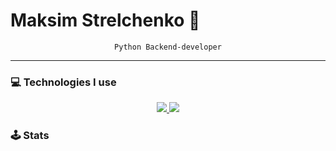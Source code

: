 # Maksim Strelchenko 👋

<div align="center">
  <code>Python Backend-developer</code>
</div>

---

### 💻 Technologies I use

<p align="center">
  <a href="https://skillicons.dev/">
    <img src="https://skillicons.dev/icons?i=py,django,flask,fastapi,html,css,js,figma,docker,linux,bash,nginx,git,github,gitlab,redis,mysql,postgres&theme=dark&perline=6"/>
  </a>
  <a href="https://github.com/1kitten/?tab=repositories">
    <img src="https://github-readme-stats.vercel.app/api/top-langs/?username=1kitten&layout=compact&hide_border=true&hide_title=true&count_private=true&include_all_commits=true&show_icons=true&bg_color=00000000&text_color=c3c6ce&icon_color=4e64f7"/>
  </a>
</p>

### 🕹️ Stats

<p align="center" hidden>
  <img src="https://github-readme-stats.vercel.app/api?username=1kitten&show_icons=true&theme=dracula"/>
</p>
